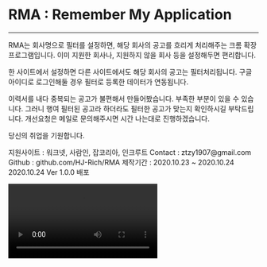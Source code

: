 # RMA : Remember My Application
<hr>
<p>
RMA는 회사명으로 필터를 설정하면, 해당 회사의 공고를 흐리게 처리해주는 크롬 확장 프로그램입니다.
이미 지원한 회사나, 지원하지 않을 회사 등을 설정해두면 편리합니다.
</p>
<p>
한 사이트에서 설정하면 다른 사이트에서도 해당 회사의 공고는 필터처리됩니다.
구글 아이디로 로그인해둘 경우 필터로 등록한 데이터가 연동됩니다.
</p>
<p>
이력서를 내다 중복되는 공고가 불편해서 만들어봤습니다.
부족한 부분이 있을 수 있습니다.
그러니 행여 필터된 공고라 하더라도 필터한 공고가 맞는지 확인하시길 부탁드립니다.
개선요청은 메일로 문의해주시면 시간 나는대로 진행하겠습니다.

당신의 취업을 기원합니다.
</p>
<p>
지원사이트 : 워크넷, 사람인, 잡코리아, 인크루트
Contact : ztzy1907@gmail.com
Github : github.com/HJ-Rich/RMA
제작기간 : 2020.10.23 ~ 2020.10.24
2020.10.24 Ver 1.0.0 배포
</p>

<video src="https://www.youtube.com/watch?v=0SoramjSeog">
youtube : https://www.youtube.com/watch?v=0SoramjSeog<br>
<img src="https://i.imgur.com/gWuEx8L.png">
